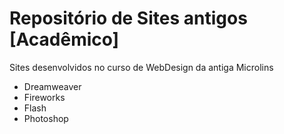 # Repositório de Sites antigos [Acadêmico]

Sites desenvolvidos no curso de WebDesign da antiga Microlins

* Dreamweaver
* Fireworks
* Flash
* Photoshop

